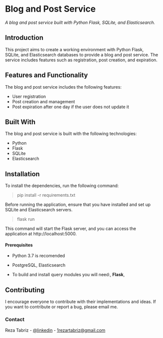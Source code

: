 # Blog and Post Service

*A blog and post service built with Python Flask, SQLite, and Elasticsearch.*

## Introduction

This project aims to create a working environment with Python Flask, SQLite, and Elasticsearch databases to provide a blog and post service. The service includes features such as registration, post creation, and expiration.

## Features and Functionality

The blog and post service includes the following features:

* User registration
* Post creation and management
* Post expiration after one day if the user does not update it

## Built With

The blog and post service is built with the following technologies:

* Python
* Flask
* SQLite
* Elasticsearch

## Installation

To install the dependencies, run the following command:

> pip install -r requirements.txt

Before running the application, ensure that you have installed and set up SQLite and Elasticsearch servers.

> flask run

This command will start the Flask server, and you can access the application at http://localhost:5000.




#### Prerequisites

- Python 3.7 is recomended
- PostgreSQL, Elasticsearch 

- To build and install  query modules you will need:, **Flask**,


## Contributing

I encourage everyone to contribute with their  implementations and  ideas. If you want to contribute or report a bug, please email me.

<!-- CONTACT -->
### Contact

Reza Tabriz - [@linkedin](https://www.linkedin.com/in/%F0%9F%A6%88-reza-tabriz-a34612227/) - 1rezartabriz@gmail.com
